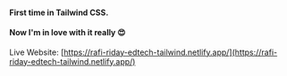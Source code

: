 #### First time in Tailwind CSS.
#### Now I'm in love with it really 😍
Live Website: [https://rafi-riday-edtech-tailwind.netlify.app/](https://rafi-riday-edtech-tailwind.netlify.app/)
